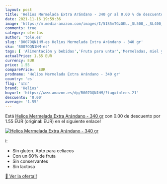 ```yaml
---
layout: post
title: 'Helios Mermelada Extra Arándano - 340 gr al 0.00 % de descuento'
date: 2021-11-16 19:59:36
image: 'https://m.media-amazon.com/images/I/51S5mTGzGKL._SL500_._SL400_.jpg'
comments: true
category: ofertas
author: 'tole.es'
slug: 'B007OQN1HM-es Helios Mermelada Extra Arándano - 340 gr'
sku: 'B007OQN1HM-es'
tags: [ 'Alimentación y bebidas','Fruta para untar','Mermeladas, miel y pastas para untar','helios','mermelada', ]
actualPrice: 1.55 EUR
currency: EUR
price: 1.55
comparePrice:  EUR
prodname: 'Helios Mermelada Extra Arándano - 340 gr'
country: 'es'
flag: '🇪🇸'
brand: 'Helios'
buyurl: 'https://www.amazon.es/dp/B007OQN1HM/?tag=tolees-21'
descuento: '0.00'
average: '1.55'
---
```


Está [Helios Mermelada Extra Arándano - 340 gr](https://www.amazon.es/dp/B007OQN1HM/?tag=tolees-21) con 0.00 de descuento por 1.55 EUR (original:  EUR) en el siguiente enlace!

[![Helios Mermelada Extra Arándano - 340 gr](https://m.media-amazon.com/images/I/51S5mTGzGKL._SL500_._SL400_.jpg)](https://www.amazon.es/dp/B007OQN1HM/?tag=tolees-21)

ℹ️:

- Sin gluten. Apto para celíacos
- Con un 60% de fruta
- Sin conservantes
- Sin lactosa

[🛒 Ver la oferta!!](https://www.amazon.es/dp/B007OQN1HM/?tag=tolees-21)
